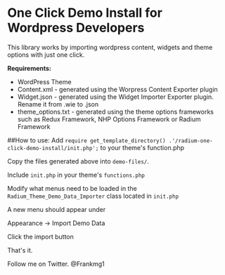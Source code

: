 One Click Demo Install for Wordpress Developers
==========================

This library works by importing wordpress content, widgets  and theme options with just one click.

**Requirements:**
* WordPress Theme
* Content.xml - generated using the Worpress Content Exporter plugin
* Widget.json - generated using the Widget Importer Exporter plugin. Rename it from .wie to .json
* theme_options.txt - generated using the theme options frameworks such as Redux Framework, NHP Options Framework or Radium Framework

##How to use:
Add  `require get_template_directory() .'/radium-one-click-demo-install/init.php';` to your theme's function.php

Copy the files generated above into `demo-files/`.

Include `init.php` in your theme's `functions.php`

Modify what menus need to be loaded in the `Radium_Theme_Demo_Data_Importer` class located in `init.php`

A new menu should appear under

Appearance -> Import Demo Data

Click the import button 


That's it.

Follow me on Twitter. @Frankmg1


